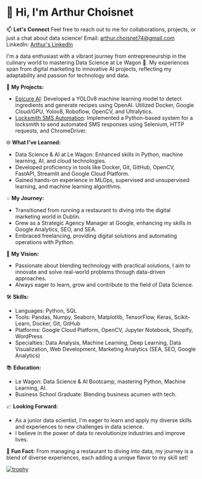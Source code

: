 # 👋 Hi, I'm Arthur Choisnet

📫 **Let's Connect**
Feel free to reach out to me for collaborations, projects, or just a chat about data science!
Email: arthur.choisnet74@gmail.com
LinkedIn: [Arthur's LinkedIn](https://www.linkedin.com/in/arthur-choisnet/)

I'm a data enthusiast with a vibrant journey from entrepreneurship in the culinary world to mastering Data Science at Le Wagon 🚂. 
My experiences span from digital marketing to innovative AI projects, reflecting my adaptability and passion for technology and data.

🚀 **My Projects:**
- [Epicure AI](https://github.com/monsieurgoodmood/EpicureAi): Developed a YOLOv8 machine learning model to detect ingredients and generate recipes using OpenAI. 
              Utilized Docker, Google Cloud/GPU, Yolov8, Roboflow, OpenCV, and Ultralytics.
- [Locksmith SMS Automation](https://github.com/monsieurgoodmood/EpicureAi): Implemented a Python-based system for a locksmith to send automated SMS responses using Selenium, HTTP requests, and ChromeDriver.

🌐 **What I've Learned:**
- Data Science & AI at Le Wagon: Enhanced skills in Python, machine learning, AI, and cloud technologies.
- Developed proficiency in tools like Docker, Git, GitHub, OpenCV, FastAPI, Streamlit and Google Cloud Platform.
- Gained hands-on experience in MLOps, supervised and unsupervised learning, and machine learning algorithms.

💡 **My Journey:**
- Transitioned from running a restaurant to diving into the digital marketing world in Dublin.
- Grew as a Strategic Agency Manager at Google, enhancing my skills in Google Analytics, SEO, and SEA.
- Embraced freelancing, providing digital solutions and automating operations with Python.

🌟 **My Vision:**
- Passionate about blending technology with practical solutions, I aim to innovate and solve real-world problems through data-driven approaches.
- Always eager to learn, grow and contribute to the field of Data Science.

🛠️ **Skills:**
- Languages: Python, SQL
- Tools: Pandas, Numpy, Seaborn, Matplotlib, TensorFlow, Keras, Scikit-Learn, Docker, Git, GitHub
- Platforms: Google Cloud Platform, OpenCV, Jupyter Notebook, Shopify, WordPress
- Specialties: Data Analysis, Machine Learning, Deep Learning, Data Visualization, Web Development, Marketing Analytics (SEA, SEO, Google Analytics)

📚 **Education:**
- Le Wagon: Data Science & AI Bootcamp, mastering Python, Machine Learning, AI.
- Business School Graduate: Blending business acumen with tech.

📈 **Looking Forward:**
- As a junior data scientist, I'm eager to learn and apply my diverse skills and experiences to new challenges in data science.
- I believe in the power of data to revolutionize industries and improve lives.

🙊 **Fun Fact:**
From managing a restaurant to diving into data, my journey is a blend of diverse experiences, each adding a unique flavor to my skill set!

[![trophy](https://github-profile-trophy.vercel.app/?username=monsieurgoodmood)](https://github.com/ryo-ma/github-profile-trophy)
